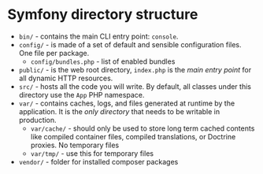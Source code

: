 # Symfony directory structure

- `bin/` - contains the main CLI entry point: `console`. 
- `config/` - is made of a set of default and sensible configuration files. One file per package.
    - `config/bundles.php` - list of enabled bundles
- `public/` - is the web root directory, `index.php` is the *main entry point* for all dynamic HTTP resources.
- `src/` - hosts all the code you will write. By default, all classes under this directory use the `App` PHP namespace.
- `var/` - contains caches, logs, and files generated at runtime by the application. It is the *only directory* that needs to be writable in production.
    - `var/cache/` - should only be used to store long term cached contents like compiled container files, compiled translations, or Doctrine proxies. No temporary files
    - `var/tmp/` - use this for temporary files
- `vendor/` - folder for installed composer packages
